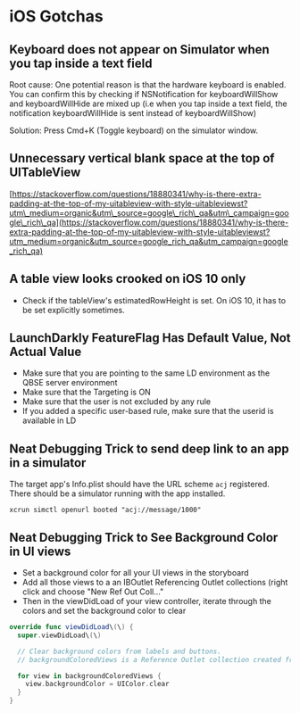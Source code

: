 # iOS Gotchas

## Keyboard does not appear on Simulator when you tap inside a text field

Root cause: One potential reason is that the hardware keyboard is enabled. You can confirm this by checking if NSNotification for keyboardWillShow and keyboardWillHide are mixed up \(i.e when you tap inside a text field, the notification keyboardWillHide is sent instead of keyboardWillShow\)

Solution: Press Cmd+K \(Toggle keyboard\) on the simulator window.

## Unnecessary vertical blank space at the top of UITableView <a id="unnecessary-vertical-blank-space-at-the-top-of-uitableview"></a>

[https://stackoverflow.com/questions/18880341/why-is-there-extra-padding-at-the-top-of-my-uitableview-with-style-uitableviewst?utm\_medium=organic&utm\_source=google\_rich\_qa&utm\_campaign=google\_rich\_qa](https://stackoverflow.com/questions/18880341/why-is-there-extra-padding-at-the-top-of-my-uitableview-with-style-uitableviewst?utm_medium=organic&utm_source=google_rich_qa&utm_campaign=google_rich_qa)

## A table view looks crooked on iOS 10 only

* Check if the tableView's estimatedRowHeight is set. On iOS 10, it has to be set explicitly sometimes.

## LaunchDarkly FeatureFlag Has Default Value, Not Actual Value

* Make sure that you are pointing to the same LD environment as the QBSE server environment
* Make sure that the Targeting is ON
* Make sure that the user is not excluded by any rule
* If you added a specific user-based rule, make sure that the userid is available in LD

## Neat Debugging Trick to send deep link to an app in a simulator

The target app's Info.plist should have the URL scheme `acj` registered. There should be a simulator running with the app installed.

```text
xcrun simctl openurl booted "acj://message/1000"
```

## Neat Debugging Trick to See Background Color in UI views <a id="neat-debugging-trick-to-see-background-color-in-ui-views"></a>

* Set a background color for all your UI views in the storyboard
* Add all those views to a an IBOutlet Referencing Outlet collections \(right click and choose "New Ref Out Coll..."
* Then in the viewDidLoad of your view controller, iterate through the colors and set the background color to clear

```swift
override func viewDidLoad\(\) {
  super.viewDidLoad\(\)

  // Clear background colors from labels and buttons.
  // backgroundColoredViews is a Reference Outlet collection created from the Storyboard

  for view in backgroundColoredViews {
    view.backgroundColor = UIColor.clear
  }
}
```

